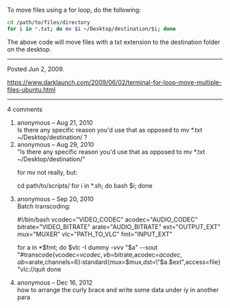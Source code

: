 To move files using a for loop, do the following:

```bash
cd /path/to/files/directory
for i in *.txt; do mv $i ~/Desktop/destination/$i; done
```

The above code will move files with a txt extension to the destination folder on the desktop.

---

Posted Jun 2, 2009.

https://www.darklaunch.com/2009/06/02/terminal-for-loop-move-multiple-files-ubuntu.html

---

4 comments

<ol>
    <li>
        <div>
            anonymous &ndash; Aug 21, 2010
            <div>
Is there any specific reason you'd use that as opposed to 
mv *.txt ~/Desktop/destination/ 
?
            </div>
        </div>
    </li>
    <li>
        <div>
            anonymous &ndash; Aug 29, 2010
            <div>
"Is there any specific reason you'd use that as opposed to mv *.txt ~/Desktop/destination/"

for mv not really, but:

cd path/to/scripts/
for i in *.sh; do bash $i; done
            </div>
        </div>
    </li>
    <li>
        <div>
            anonymous &ndash; Sep 20, 2010
            <div>
Batch transcoding:

#!/bin/bash
vcodec="VIDEO_CODEC" 
acodec="AUDIO_CODEC" 
bitrate="VIDEO_BITRATE" 
arate="AUDIO_BITRATE" 
ext="OUTPUT_EXT" 
mux="MUXER" 
vlc="PATH_TO_VLC" 
fmt="INPUT_EXT" 

for a in *$fmt; do 
$vlc -I dummy -vvv "$a" --sout "#transcode{vcodec=$vcodec,vb=$bitrate,acodec=$acodec,ab=$arate,channels=6}:standard{mux=$mux,dst=\"$a.$ext\",access=file}"<a>vlc://quit</a> 
done
            </div>
        </div>
    </li>
    <li>
        <div>
            anonymous &ndash; Dec 16, 2012
            <div>
how to arrange the curly brace and write some data under iy in another para
            </div>
        </div>
    </li>
</ol>
